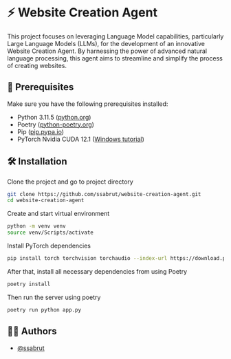 # ⚡️ Website Creation Agent

This project focuses on leveraging Language Model capabilities, particularly Large Language Models (LLMs), for the development of an innovative Website Creation Agent. By harnessing the power of advanced natural language processing, this agent aims to streamline and simplify the process of creating websites.

## 🚀 Prerequisites

Make sure you have the following prerequisites installed:

- Python 3.11.5 ([python.org](https://www.python.org/downloads/))
- Poetry ([python-poetry.org](https://python-poetry.org/docs/))
- Pip ([pip.pypa.io](https://pip.pypa.io/en/stable/installation/))
- PyTorch Nvidia CUDA 12.1 ([Windows tutorial](https://www.youtube.com/watch?v=Kp6c5v9iL84))
## 🛠 Installation

Clone the project and go to project directory

```bash
git clone https://github.com/ssabrut/website-creation-agent.git
cd website-creation-agent
```

Create and start virtual environment

```bash
python -m venv venv
source venv/Scripts/activate
```

Install PyTorch dependencies
```bash
pip install torch torchvision torchaudio --index-url https://download.pytorch.org/whl/cu121
```

After that, install all necessary dependencies from using Poetry
```bash
poetry install
```

Then run the server using poetry
```bash
poetry run python app.py
```
## 👩‍💻 Authors

- [@ssabrut](https://github.com/ssabrut)

